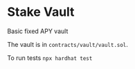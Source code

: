 # Stake Vault

Basic fixed APY vault

The vault is in `contracts/vault/vault.sol`.

To run tests `npx hardhat test`
